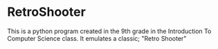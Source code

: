 # RetroShooter

This is a python program created in the 9th grade in the Introduction To Computer Science class.
It emulates a classic; "Retro Shooter"
